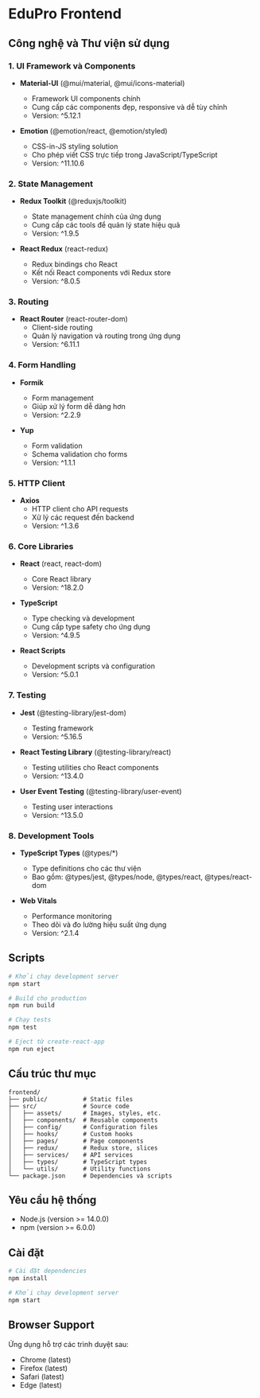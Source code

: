 # EduPro Frontend

## Công nghệ và Thư viện sử dụng

### 1. UI Framework và Components
- **Material-UI** (@mui/material, @mui/icons-material)
  - Framework UI components chính
  - Cung cấp các components đẹp, responsive và dễ tùy chỉnh
  - Version: ^5.12.1

- **Emotion** (@emotion/react, @emotion/styled)
  - CSS-in-JS styling solution
  - Cho phép viết CSS trực tiếp trong JavaScript/TypeScript
  - Version: ^11.10.6

### 2. State Management
- **Redux Toolkit** (@reduxjs/toolkit)
  - State management chính của ứng dụng
  - Cung cấp các tools để quản lý state hiệu quả
  - Version: ^1.9.5

- **React Redux** (react-redux)
  - Redux bindings cho React
  - Kết nối React components với Redux store
  - Version: ^8.0.5

### 3. Routing
- **React Router** (react-router-dom)
  - Client-side routing
  - Quản lý navigation và routing trong ứng dụng
  - Version: ^6.11.1

### 4. Form Handling
- **Formik**
  - Form management
  - Giúp xử lý form dễ dàng hơn
  - Version: ^2.2.9

- **Yup**
  - Form validation
  - Schema validation cho forms
  - Version: ^1.1.1

### 5. HTTP Client
- **Axios**
  - HTTP client cho API requests
  - Xử lý các request đến backend
  - Version: ^1.3.6

### 6. Core Libraries
- **React** (react, react-dom)
  - Core React library
  - Version: ^18.2.0

- **TypeScript**
  - Type checking và development
  - Cung cấp type safety cho ứng dụng
  - Version: ^4.9.5

- **React Scripts**
  - Development scripts và configuration
  - Version: ^5.0.1

### 7. Testing
- **Jest** (@testing-library/jest-dom)
  - Testing framework
  - Version: ^5.16.5

- **React Testing Library** (@testing-library/react)
  - Testing utilities cho React components
  - Version: ^13.4.0

- **User Event Testing** (@testing-library/user-event)
  - Testing user interactions
  - Version: ^13.5.0

### 8. Development Tools
- **TypeScript Types** (@types/*)
  - Type definitions cho các thư viện
  - Bao gồm: @types/jest, @types/node, @types/react, @types/react-dom

- **Web Vitals**
  - Performance monitoring
  - Theo dõi và đo lường hiệu suất ứng dụng
  - Version: ^2.1.4

## Scripts

```bash
# Khởi chạy development server
npm start

# Build cho production
npm run build

# Chạy tests
npm test

# Eject từ create-react-app
npm run eject
```

## Cấu trúc thư mục

```
frontend/
├── public/          # Static files
├── src/             # Source code
│   ├── assets/      # Images, styles, etc.
│   ├── components/  # Reusable components
│   ├── config/      # Configuration files
│   ├── hooks/       # Custom hooks
│   ├── pages/       # Page components
│   ├── redux/       # Redux store, slices
│   ├── services/    # API services
│   ├── types/       # TypeScript types
│   └── utils/       # Utility functions
└── package.json     # Dependencies và scripts
```

## Yêu cầu hệ thống

- Node.js (version >= 14.0.0)
- npm (version >= 6.0.0)

## Cài đặt

```bash
# Cài đặt dependencies
npm install

# Khởi chạy development server
npm start
```

## Browser Support

Ứng dụng hỗ trợ các trình duyệt sau:
- Chrome (latest)
- Firefox (latest)
- Safari (latest)
- Edge (latest) 